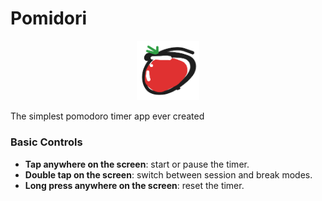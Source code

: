# Pomidori

<p align="center">
    <img src="./icon.png" width=100 />
</p>

The simplest pomodoro timer app ever created

### Basic Controls
- **Tap anywhere on the screen**: start or pause the timer.
- **Double tap on the screen**: switch between session and break modes.
- **Long press anywhere on the screen**: reset the timer.
